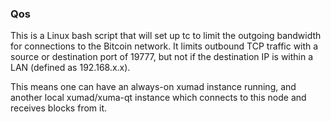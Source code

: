 ### Qos ###

This is a Linux bash script that will set up tc to limit the outgoing bandwidth for connections to the Bitcoin network. It limits outbound TCP traffic with a source or destination port of 19777, but not if the destination IP is within a LAN (defined as 192.168.x.x).

This means one can have an always-on xumad instance running, and another local xumad/xuma-qt instance which connects to this node and receives blocks from it.